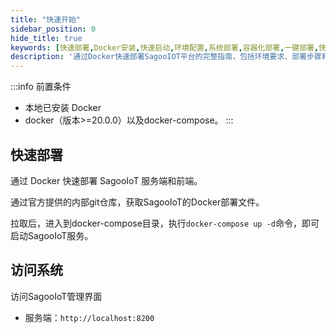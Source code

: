 ```yaml
---
title: "快速开始"
sidebar_position: 0
hide_title: true
keywords: [快速部署,Docker安装,快速启动,环境配置,系统部署,容器化部署,一键部署,快速入门,系统安装,Docker Compose]
description: '通过Docker快速部署SagooIOT平台的完整指南，包括环境要求、部署步骤和系统访问方法的详细说明。'
---
```


:::info 前置条件
- 本地已安装 Docker
- docker（版本>=20.0.0）以及docker-compose。
:::

## 快速部署

通过 Docker 快速部署 SagooIoT 服务端和前端。

通过官方提供的内部git仓库，获取SagooIoT的Docker部署文件。

拉取后，进入到docker-compose目录，执行`docker-compose up -d`命令，即可启动SagooIoT服务。

## 访问系统

访问SagooIoT管理界面

- 服务端：`http://localhost:8200`
